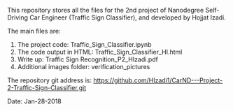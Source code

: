 This repository stores all the files for the 2nd project of Nanodegree Self-Driving Car Engineer (Traffic Sign Classifier), and developed by Hojjat Izadi.

The main files are:
1) The project code: Traffic_Sign_Classifier.ipynb
2) The code output in HTML: Traffic_Sign_Classifier_HI.html
3) Write up: Traffic Sign Recognition_P2_HIzadi.pdf
4) Additional images folder: verification_pictures

The repository git address is: https://github.com/HIzadi1/CarND---Project-2-Traffic-Sign-Classifier.git

Date: Jan-28-2018
